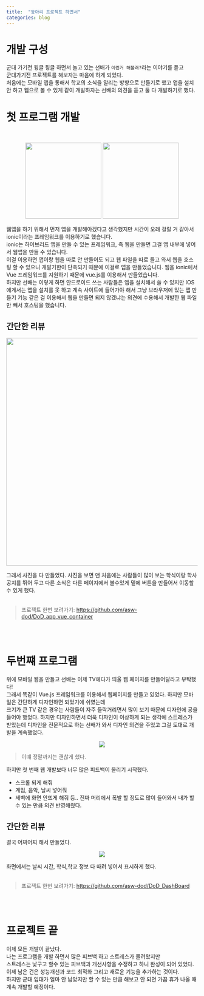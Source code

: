 ```yaml
---
title:  "동아리 프로젝트 하면서"
categories: blog
---
```

# 개발 구성
군대 가기전 뒹글 뒹글 하면서 놀고 있는 선배가 `이런거 해볼래?`라는 이야기를 듣고 <br>
군대가기전 프로젝트를 해보자는 마음에 하게 되었다.<br>
처음에는 모바일 앱을 통해서 학교의 소식을 알리는 방향으로 만들기로 했고 앱을 설치 안 하고 웹으로 볼 수 있게
같이 개발하자는 선배의 의견을 듣고 둘 다 개발하기로 했다.

# 첫 프로그램 개발
<br>
<p align="center">
    <img src="https://ionicframework.com/img/meta/ionic-framework-og.png" style="width: auto; height : 200px;">
    <img src="https://res.cloudinary.com/practicaldev/image/fetch/s--VtIgiqJe--/c_imagga_scale,f_auto,fl_progressive,h_900,q_auto,w_1600/https://thepracticaldev.s3.amazonaws.com/i/d440mmj72v2vi7ad76ir.png" style="width: auto; height : 200px;">
<p>

웹앱을 하기 위해서 먼저 앱을 개발해야겠다고 생각했지만 시간이 오래 걸릴 거 같아서 ionic이라는 프레임워크를 이용하기로 했습니다.<br>
ionic는 하이브리드 앱을 만들 수 있는 프레임워크, 즉 웹을 만들면 그걸 앱 내부에 넣어서 웹앱을 만들 수 있습니다.<br>
이걸 이용하면 앱이랑 웹을 따로 안 만들어도 되고 웹 파일을 따로 들고 와서 웹을 호스팅 할 수 있으니 개발기한이 단축되기 때문에 이걸로 앱을 만들었습니다. 웹을 ionic에서 Vue 프레임워크를 지원하기 때문에 vue.js를 이용해서 만들었습니다.<br>
하지만 선배는 이렇게 하면 안드로이드 쓰는 사람들은 앱을 설치해서 쓸 수 있지만 IOS에게서는 앱을 설치를 못 하고 계속 사이트에 들어가야 해서 그냥 브라우저에 있는 앱 만들기 기능 같은 걸 이용해서 웹을 만들면 되지 않겠냐는 의견에 수용해서 개발한 웹 파일만 빼서 호스팅을 했습니다.

## 간단한 리뷰
<!--여기다 모바일 사진 넣기-->
<p align="center">
    <img src="https://user-images.githubusercontent.com/87979171/165301138-99f07ffd-c5d1-4b5d-ba1c-fc1c1228c382.png" style="width: auto; height : 600px;">
<p>


그래서 사진을 다 만들었다. 사진을 보면 맨 처음에는 사람들이 많이 보는 학식이랑 학사공지를 뛰어 두고 다른 소식은 다른 페이지에서 볼수있게 
밑에 버튼을 만들어서 이동할수 있게 했다.<br>
<br>
> 프로젝트 한번 보려가기: https://github.com/asw-dod/DoD_app_vue_container

<br>
<br>

# 두번쨰 프로그램 
위에 모바일 웹을 만들고 선배는 이제 TV에다가 띄울 웹 페이지를 만들어달라고 부탁했다!<br>
그래서 똑같이 Vue.js 프레임워크를 이용해서 웹페이지를 만들고 있었다. 하지만 모바일은 간단하게 디자인하면 되었기에 쉬였는데<br>
크기가 큰 TV 같은 경우는 사람들이 자주 들락거리면서 많이 보기 때문에 디자인에 공을 들어야 했었다. 하지만 디자인하면서 더욱 
디자인이 이상하게 되는 생각에 스트레스가 받았는데 디자인을 전문적으로 하는 선배가 와서 디자인 의견을 주었고 그걸 토대로 개발을 계속했었다.<br>
<!--여기다 사진 넣기-->
  <p align="center">
    <img src="https://user-images.githubusercontent.com/87979171/165301519-eb21ef29-90c9-4247-aeed-8da787a1edfa.png" style="">
  <p>
  
> 이떄 정말까지는 괜찮게 했다.

하지만 첫 번째 웹 개발보다 너무 많은 피드백이 몰리기 시작했다.
* 스크롤 되게 해줘
* 게임, 음악, 날씨 넣어줘
* 세벽에 화면 안뜨게 해줘 등..
진짜 머리에서 폭발 할 정도로 많이 들어와서 내가 할 수 있는 만큼 의견 반영해줬다.

## 간단한 리뷰
결국 어찌어찌 해서 만들었다. 
  <p align="center">
    <img src="https://user-images.githubusercontent.com/87979171/165301733-3b79d03c-b829-487c-882e-06f71240869c.png" style="">
  <p>

화면에서는 날씨 시간, 학식,학교 정보 다 때려 넣어서 표시하게 했다.<br>
<br>
> 프로젝트 한번 보려가기: https://github.com/asw-dod/DoD_DashBoard

<br>
<br>

# 프로젝트 끝
이제 모든 개발이 끝났다.<br>
나는 프로그램을 개발 하면서 많은 피브백 하고 스트레스가 몰려왔지만<br>
스트레스는 낯구고 할수 있는 피브백과 개선사항을 수정하고 하니 완성이 되어 있었다.<br>
이제 남은 건은 성능개선과 코드 최적화 그리고 새로운 기능을 추가하는 것이다.<br>
하지만 군대 입대가 얼마 안 남았지만 할 수 있는 만큼 해보고 안 되면 가끔 휴가 나올 때 계속 개발할 예정이다.


